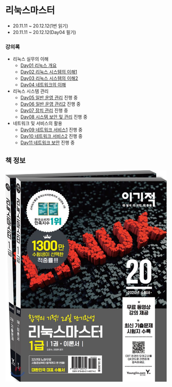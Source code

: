 # 리눅스마스터

- 20.11.11 ~ 20.12.12(1번 읽기)
- 20.11.11 ~ 20.12.12(Day04 필기)

### 강의록

- 리눅스 실무의 이해
  - [Day01 리눅스 개요](./summary/Day01%20리눅스%20개요.md)
  - [Day02 리눅스 시스템의 이해1](./summary/Day02%20리눅스%20시스템의%20이해1.md)
  - [Day03 리눅스 시스템의 이해2](./summary/Day03%20리눅스%20시스템의%20이해2.md)
  - [Day04 네트워크의 이해](./summary/Day04%20네트워크의%20이해.md)
- 리눅스 시스템 관리
  - [Day05 일반 운영 관리](./summary/Day05%20일반%20운영%20관리.md) 진행 중
  - [Day06 일반 운영 관리2](./summary/Day06%20일반%20운영%20관리2.md) 진행 중
  - [Day07 장치 관리](./summary/Day07%20장치%20관리.md) 진행 중
  - [Day08 시스템 보안 및 관리](./summary/Day08%20시스템%20보안%20및%20관리.md) 진행 중
- 네트워크 및 서비스의 활용
  - [Day09 네트워크 서비스1](./summary/Day09%20네트워크%20서비스1.md) 진행 중
  - [Day10 네트워크 서비스2](./summary/Day10%20네트워크%20서비스2.md) 진행 중
  - [Day11 네트워크 보안](./summary/Day11%20네트워크%20보안.md) 진행 중

## 책 정보

![book cover](./assets/book%20cover.jpg)